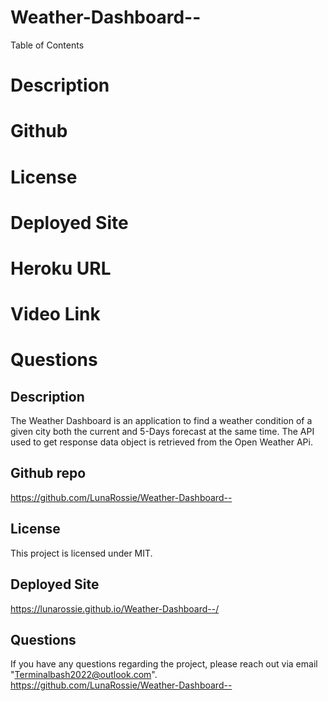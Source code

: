 # Weather-Dashboard--

Table of Contents
# Description
# Github 
# License
# Deployed Site
# Heroku URL
# Video Link
# Questions

## Description


The Weather Dashboard is an application to find a weather condition of a given city both the current and 5-Days forecast at the same time. The API used to get response data object is retrieved from the Open Weather APi. 

## Github repo

https://github.com/LunaRossie/Weather-Dashboard--


## License

This project is licensed under MIT.


## Deployed Site

https://lunarossie.github.io/Weather-Dashboard--/

## Questions

If you have any questions regarding the project, please reach out via email "Terminalbash2022@outlook.com". https://github.com/LunaRossie/Weather-Dashboard--